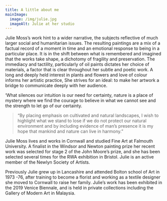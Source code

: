 ```yaml
---
title: A little about me
mainImage:
  image: /img/julie.jpg
  imageAlt: Julie at her studio
---
```

Julie Moss’s work hint to a wider narrative, the subjects reflective of much larger social and humanitarian issues. The resulting paintings are a mix of a factual record of a moment in time and an emotional response to being in a particular place. It is in the shift between what is remembered and imagined that the works take shape, a dichotomy of fragility and preservation. 
The immediacy and tactility, particularly of oil paints dictates her choice of materials, a factor that is clear throughout her subtle and poetic work. A long and deeply held interest in plants and flowers and love of colour informs her artistic practice, She strives for an ideal: to make her artwork a bridge to communicate deeply with her audience. 


‘What silences our intuition is our need for certainty, nature is a place of mystery where we find the courage to believe in what we cannot see and the strength to let go of our certainty.

>
> “By placing emphasis on cultivated and natural landscapes, I wish to highlight what we stand to lose if we do not protect our natural environment and by including evidence of man’s presence it is my hope that mankind and nature can live in harmony.” 


Julie Moss lives and works in Cornwall and studied Fine Art at Falmouth University. A finalist in the Windsor and Newton painting prize her recent work was selected for stage 2 of the John Moore’s prize, and she has been selected several times for the RWA exhibition in Bristol. Julie is an active member of the Newlyn Society of Artists. 


Previously Julie grew up in Lancashire and attended Bolton school of Art in 1973 -76, after training to become a florist and working as a textile designer she moved to Cornwall to raise her family.
Julie’s work has been exhibited in the 2019 Venice Biennale, and is held in private collections including the Gallery of Modern Art in Malaysia.